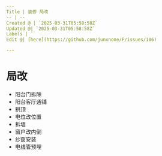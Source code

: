 ```yaml
---
Title | 装修 局改
-- | --
Created @ | `2025-03-31T05:58:58Z`
Updated @| `2025-03-31T05:58:58Z`
Labels | ``
Edit @| [here](https://github.com/junxnone/F/issues/106)

---
```

# 局改
- 阳台门拆除
- 阳台客厅通铺
- 拱顶
- 电位改位置
- 拆墙
- 窗户改内倒
- 纱窗安装
- 电线管预埋

